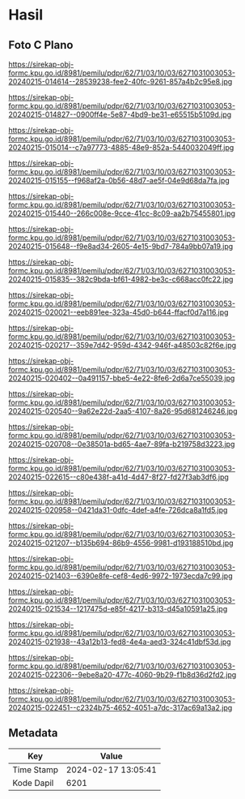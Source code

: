 # Hasil

## Foto C Plano

https://sirekap-obj-formc.kpu.go.id/8981/pemilu/pdpr/62/71/03/10/03/6271031003053-20240215-014614--28539238-fee2-40fc-9261-857a4b2c95e8.jpg

https://sirekap-obj-formc.kpu.go.id/8981/pemilu/pdpr/62/71/03/10/03/6271031003053-20240215-014827--0900ff4e-5e87-4bd9-be31-e65515b5109d.jpg

https://sirekap-obj-formc.kpu.go.id/8981/pemilu/pdpr/62/71/03/10/03/6271031003053-20240215-015014--c7a97773-4885-48e9-852a-5440032049ff.jpg

https://sirekap-obj-formc.kpu.go.id/8981/pemilu/pdpr/62/71/03/10/03/6271031003053-20240215-015155--f968af2a-0b56-48d7-ae5f-04e9d68da7fa.jpg

https://sirekap-obj-formc.kpu.go.id/8981/pemilu/pdpr/62/71/03/10/03/6271031003053-20240215-015440--266c008e-9cce-41cc-8c09-aa2b75455801.jpg

https://sirekap-obj-formc.kpu.go.id/8981/pemilu/pdpr/62/71/03/10/03/6271031003053-20240215-015648--f9e8ad34-2605-4e15-9bd7-784a9bb07a19.jpg

https://sirekap-obj-formc.kpu.go.id/8981/pemilu/pdpr/62/71/03/10/03/6271031003053-20240215-015835--382c9bda-bf61-4982-be3c-c668acc0fc22.jpg

https://sirekap-obj-formc.kpu.go.id/8981/pemilu/pdpr/62/71/03/10/03/6271031003053-20240215-020021--eeb891ee-323a-45d0-b644-ffacf0d7a116.jpg

https://sirekap-obj-formc.kpu.go.id/8981/pemilu/pdpr/62/71/03/10/03/6271031003053-20240215-020217--359e7d42-959d-4342-946f-a48503c82f6e.jpg

https://sirekap-obj-formc.kpu.go.id/8981/pemilu/pdpr/62/71/03/10/03/6271031003053-20240215-020402--0a491157-bbe5-4e22-8fe6-2d6a7ce55039.jpg

https://sirekap-obj-formc.kpu.go.id/8981/pemilu/pdpr/62/71/03/10/03/6271031003053-20240215-020540--9a62e22d-2aa5-4107-8a26-95d681246246.jpg

https://sirekap-obj-formc.kpu.go.id/8981/pemilu/pdpr/62/71/03/10/03/6271031003053-20240215-020708--0e38501a-bd65-4ae7-89fa-b219758d3223.jpg

https://sirekap-obj-formc.kpu.go.id/8981/pemilu/pdpr/62/71/03/10/03/6271031003053-20240215-022615--c80e438f-a41d-4d47-8f27-fd27f3ab3df6.jpg

https://sirekap-obj-formc.kpu.go.id/8981/pemilu/pdpr/62/71/03/10/03/6271031003053-20240215-020958--0421da31-0dfc-4def-a4fe-726dca8a1fd5.jpg

https://sirekap-obj-formc.kpu.go.id/8981/pemilu/pdpr/62/71/03/10/03/6271031003053-20240215-021207--b135b694-86b9-4556-9981-d193188510bd.jpg

https://sirekap-obj-formc.kpu.go.id/8981/pemilu/pdpr/62/71/03/10/03/6271031003053-20240215-021403--6390e8fe-cef8-4ed6-9972-1973ecda7c99.jpg

https://sirekap-obj-formc.kpu.go.id/8981/pemilu/pdpr/62/71/03/10/03/6271031003053-20240215-021534--1217475d-e85f-4217-b313-d45a10591a25.jpg

https://sirekap-obj-formc.kpu.go.id/8981/pemilu/pdpr/62/71/03/10/03/6271031003053-20240215-021938--43a12b13-fed8-4e4a-aed3-324c41dbf53d.jpg

https://sirekap-obj-formc.kpu.go.id/8981/pemilu/pdpr/62/71/03/10/03/6271031003053-20240215-022306--9ebe8a20-477c-4060-9b29-f1b8d36d2fd2.jpg

https://sirekap-obj-formc.kpu.go.id/8981/pemilu/pdpr/62/71/03/10/03/6271031003053-20240215-022451--c2324b75-4652-4051-a7dc-317ac69a13a2.jpg


## Metadata

| Key        | Value               |
| ---------- | ------------------- |
| Time Stamp | 2024-02-17 13:05:41 |
| Kode Dapil | 6201                |



